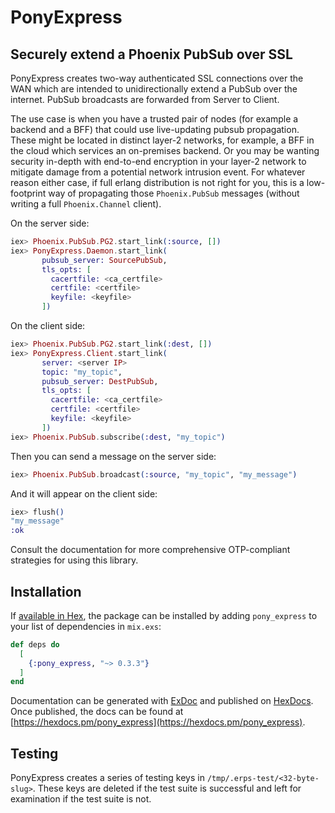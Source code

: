 # PonyExpress

## Securely extend a Phoenix PubSub over SSL

PonyExpress creates two-way authenticated SSL connections over the WAN which
are intended to unidirectionally extend a PubSub over the internet.  PubSub
broadcasts are forwarded from Server to Client.

The use case is when you have a trusted pair of nodes (for example a backend
and a BFF) that could use live-updating pubsub propagation.  These might be
located in distinct layer-2 networks, for example, a BFF in the cloud which
services an on-premises backend.  Or you may be wanting security in-depth with
end-to-end encryption in your layer-2 network to mitigate damage from a
potential network intrusion event.  For whatever reason either case, if full
erlang distribution is not right for you, this is a low-footprint way of
propagating those `Phoenix.PubSub` messages (without writing a full
`Phoenix.Channel` client).

On the server side:

```elixir
iex> Phoenix.PubSub.PG2.start_link(:source, [])
iex> PonyExpress.Daemon.start_link(
       pubsub_server: SourcePubSub,
       tls_opts: [
         cacertfile: <ca_certfile>
         certfile: <certfile>
         keyfile: <keyfile>
       ])
```

On the client side:

```elixir
iex> Phoenix.PubSub.PG2.start_link(:dest, [])
iex> PonyExpress.Client.start_link(
       server: <server IP>
       topic: "my_topic",
       pubsub_server: DestPubSub,
       tls_opts: [
         cacertfile: <ca_certfile>
         certfile: <certfile>
         keyfile: <keyfile>
       ])
iex> Phoenix.PubSub.subscribe(:dest, "my_topic")
```

Then you can send a message on the server side:

```elixir
iex> Phoenix.PubSub.broadcast(:source, "my_topic", "my_message")
```

And it will appear on the client side:

```elixir
iex> flush()
"my_message"
:ok
```

Consult the documentation for more comprehensive OTP-compliant strategies for
using this library.

## Installation

If [available in Hex](https://hex.pm/docs/publish), the package can be installed
by adding `pony_express` to your list of dependencies in `mix.exs`:

```elixir
def deps do
  [
    {:pony_express, "~> 0.3.3"}
  ]
end
```

Documentation can be generated with [ExDoc](https://github.com/elixir-lang/ex_doc)
and published on [HexDocs](https://hexdocs.pm). Once published, the docs can
be found at [https://hexdocs.pm/pony_express](https://hexdocs.pm/pony_express).

## Testing

PonyExpress creates a series of testing keys in `/tmp/.erps-test/<32-byte-slug>`.
These keys are deleted if the test suite is successful and left for examination
if the test suite is not.
